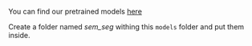 You can find our pretrained models [here](https://drive.google.com/drive/folders/1Ahs_sQMG7KWhFZMcKECbSymM999WzHd3?usp=sharing)

Create a folder named *sem_seg* withing this `models` folder and put them inside.
